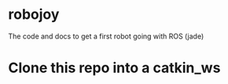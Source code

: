 # robojoy
The code and docs to get a first robot going with ROS (jade)

# Clone this repo into a catkin_ws
